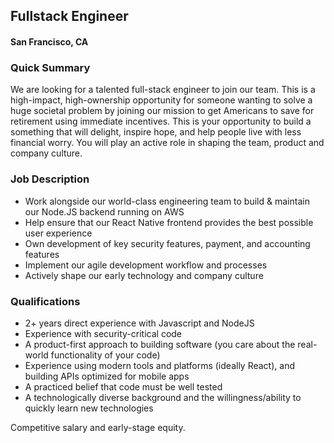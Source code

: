 ## Fullstack Engineer
#### San Francisco, CA

### Quick Summary
We are looking for a talented full-stack engineer to join our team. This is a high-impact, high-ownership opportunity for someone wanting to solve a huge societal problem by joining our mission to get Americans to save for retirement using immediate incentives. This is your opportunity to build a something that will delight, inspire hope, and help people live with less financial worry. You will play an active role in shaping the team, product and company culture.

### Job Description
+	Work alongside our world-class engineering team to build & maintain our Node.JS backend running on AWS
+	Help ensure that our React Native frontend provides the best possible user experience
+	Own development of key security features, payment, and accounting features
+	Implement our agile development workflow and processes
+	Actively shape our early technology and company culture

### Qualifications
+	2+ years direct experience with Javascript and NodeJS
+	Experience with security-critical code
+	A product-first approach to building software (you care about the real-world functionality of your code)
+	Experience using modern tools and platforms (ideally React), and building APIs optimized for mobile apps
+	A practiced belief that code must be well tested
+	A technologically diverse background and the willingness/ability to quickly learn new technologies

Competitive salary and early-stage equity.
